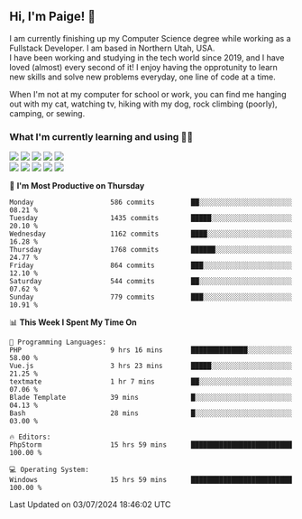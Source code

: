 ## Hi, I'm Paige! :vulcan_salute:

I am currently finishing up my Computer Science degree while working as a Fullstack Developer. I am based in Northern Utah, USA. \
I have been working and studying in the tech world since 2019, and I have loved (almost) every second of it! I enjoy having the opprotunity to learn new skills and solve new problems everyday, one line of code at a time.  

When I'm not at my computer for school or work, you can find me hanging out with my cat, watching tv, hiking with my dog, rock climbing (poorly), camping, or sewing.  

### What I'm currently learning and using :woman_technologist:
![](https://img.shields.io/badge/Laravel-FF2D20?style=for-the-badge&logo=laravel&logoColor=white) 
![](https://img.shields.io/badge/PHP-777BB4?style=for-the-badge&logo=php&logoColor=white)
![](https://img.shields.io/badge/Vue.js-35495E?style=for-the-badge&logo=vuedotjs&logoColor=4FC08D) 
![](https://img.shields.io/badge/MySQL-005C84?style=for-the-badge&logo=mysql&logoColor=white) 
![](https://img.shields.io/badge/Tailwind_CSS-38B2AC?style=for-the-badge&logo=tailwind-css&logoColor=white) \
![](https://img.shields.io/badge/Python-FFD43B?style=for-the-badge&logo=python&logoColor=blue)
![](https://img.shields.io/badge/Django-092E20?style=for-the-badge&logo=django&logoColor=green)
![](https://img.shields.io/badge/Kotlin-0095D5?&style=for-the-badge&logo=kotlin&logoColor=white)
![](https://img.shields.io/badge/Java-ED8B00?style=for-the-badge&logo=java&logoColor=white)
![](https://img.shields.io/badge/Haskell-5D4F85?style=for-the-badge&logo=haskell&logoColor=white) 

<!--START_SECTION:waka-->
📅 **I'm Most Productive on Thursday** 

```text
Monday                   586 commits         ██░░░░░░░░░░░░░░░░░░░░░░░   08.21 % 
Tuesday                  1435 commits        █████░░░░░░░░░░░░░░░░░░░░   20.10 % 
Wednesday                1162 commits        ████░░░░░░░░░░░░░░░░░░░░░   16.28 % 
Thursday                 1768 commits        ██████░░░░░░░░░░░░░░░░░░░   24.77 % 
Friday                   864 commits         ███░░░░░░░░░░░░░░░░░░░░░░   12.10 % 
Saturday                 544 commits         ██░░░░░░░░░░░░░░░░░░░░░░░   07.62 % 
Sunday                   779 commits         ███░░░░░░░░░░░░░░░░░░░░░░   10.91 % 
```


📊 **This Week I Spent My Time On** 

```text
💬 Programming Languages: 
PHP                      9 hrs 16 mins       ██████████████░░░░░░░░░░░   58.00 % 
Vue.js                   3 hrs 23 mins       █████░░░░░░░░░░░░░░░░░░░░   21.25 % 
textmate                 1 hr 7 mins         ██░░░░░░░░░░░░░░░░░░░░░░░   07.06 % 
Blade Template           39 mins             █░░░░░░░░░░░░░░░░░░░░░░░░   04.13 % 
Bash                     28 mins             █░░░░░░░░░░░░░░░░░░░░░░░░   03.00 % 

🔥 Editors: 
PhpStorm                 15 hrs 59 mins      █████████████████████████   100.00 % 

💻 Operating System: 
Windows                  15 hrs 59 mins      █████████████████████████   100.00 % 
```


 Last Updated on 03/07/2024 18:46:02 UTC
<!--END_SECTION:waka-->
